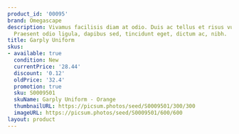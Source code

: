 ```yaml
---
product_id: '00095'
brand: Omegascape
description: Vivamus facilisis diam at odio. Duis ac tellus et risus vulputate vehicula.
  Praesent odio ligula, dapibus sed, tincidunt eget, dictum ac, nibh.
title: Garply Uniform
skus:
- available: true
  condition: New
  currentPrice: '28.44'
  discount: '0.12'
  oldPrice: '32.4'
  promotion: true
  sku: S0009501
  skuName: Garply Uniform - Orange
  thumbnailURL: https://picsum.photos/seed/S0009501/300/300
  imageURL: https://picsum.photos/seed/S0009501/600/600
layout: product
---
```

